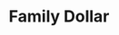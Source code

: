 ---
title: "Family Dollar"
url: /jackson/family-dollar-north-francis-street/
shop: variety store
---